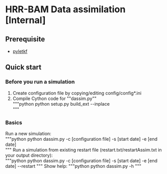 # HRR-BAM Data assimilation [Internal]  

## Prerequisite  
- [pyletkf](https://github.com/windsor718/pyletkf)  

## Quick start  
### Before you run a simulation  
1. Create configuration file by copying/editing config/config*.ini  
2. Compile Cython code for ""dassim.py""  
"""python
python setup.py build_ext --inplace  
"""
### Basics  
Run a new simulation:  
"""python
python dassim.py -c [configuration file] -s [start date] -e [end date]  
"""
Run a simulation from existing restart file (restart.txt/restartAssim.txt in your output directory):  
"""python
python dassim.py -c [configuration file] -s [start date] -e [end date] --restart
"""
Show help:
"""python
python dassim.py -h
"""